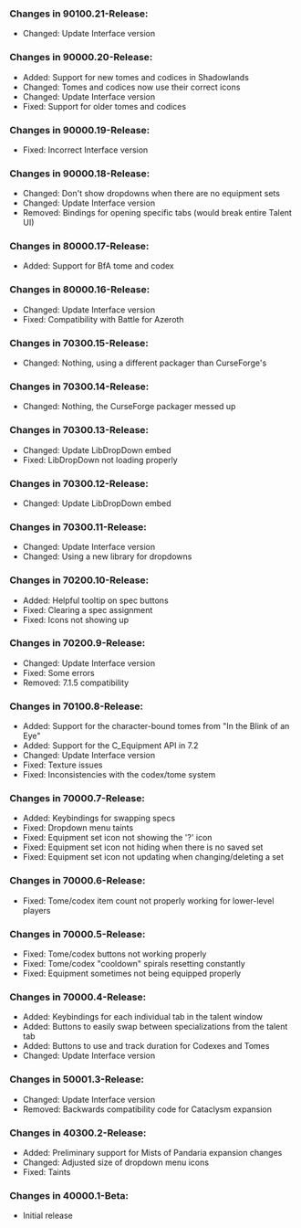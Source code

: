 ### Changes in 90100.21-Release:

- Changed: Update Interface version

### Changes in 90000.20-Release:

- Added: Support for new tomes and codices in Shadowlands
- Changed: Tomes and codices now use their correct icons
- Changed: Update Interface version
- Fixed: Support for older tomes and codices

### Changes in 90000.19-Release:

- Fixed: Incorrect Interface version

### Changes in 90000.18-Release:

- Changed: Don't show dropdowns when there are no equipment sets
- Changed: Update Interface version
- Removed: Bindings for opening specific tabs (would break entire Talent UI)

### Changes in 80000.17-Release:

- Added: Support for BfA tome and codex

### Changes in 80000.16-Release:

- Changed: Update Interface version
- Fixed: Compatibility with Battle for Azeroth

### Changes in 70300.15-Release:

- Changed: Nothing, using a different packager than CurseForge's

### Changes in 70300.14-Release:

- Changed: Nothing, the CurseForge packager messed up

### Changes in 70300.13-Release:

- Changed: Update LibDropDown embed
- Fixed: LibDropDown not loading properly

### Changes in 70300.12-Release:

- Changed: Update LibDropDown embed

### Changes in 70300.11-Release:

- Changed: Update Interface version
- Changed: Using a new library for dropdowns

### Changes in 70200.10-Release:

- Added: Helpful tooltip on spec buttons
- Fixed: Clearing a spec assignment
- Fixed: Icons not showing up

### Changes in 70200.9-Release:

- Changed: Update Interface version
- Fixed: Some errors
- Removed: 7.1.5 compatibility

### Changes in 70100.8-Release:

- Added: Support for the character-bound tomes from "In the Blink of an Eye"
- Added: Support for the C_Equipment API in 7.2
- Changed: Update Interface version
- Fixed: Texture issues
- Fixed: Inconsistencies with the codex/tome system

### Changes in 70000.7-Release:

- Added: Keybindings for swapping specs
- Fixed: Dropdown menu taints
- Fixed: Equipment set icon not showing the '?' icon
- Fixed: Equipment set icon not hiding when there is no saved set
- Fixed: Equipment set icon not updating when changing/deleting a set

### Changes in 70000.6-Release:

- Fixed: Tome/codex item count not properly working for lower-level players

### Changes in 70000.5-Release:

- Fixed: Tome/codex buttons not working properly
- Fixed: Tome/codex "cooldown" spirals resetting constantly
- Fixed: Equipment sometimes not being equipped properly

### Changes in 70000.4-Release:

- Added: Keybindings for each individual tab in the talent window
- Added: Buttons to easily swap between specializations from the talent tab
- Added: Buttons to use and track duration for Codexes and Tomes
- Changed: Update Interface version

### Changes in 50001.3-Release:

- Changed: Update Interface version
- Removed: Backwards compatibility code for Cataclysm expansion

### Changes in 40300.2-Release:

- Added: Preliminary support for Mists of Pandaria expansion changes
- Changed: Adjusted size of dropdown menu icons
- Fixed: Taints

### Changes in 40000.1-Beta:

- Initial release
